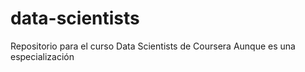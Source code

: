 # data-scientists
Repositorio para el curso Data Scientists de Coursera
Aunque es una especialización
